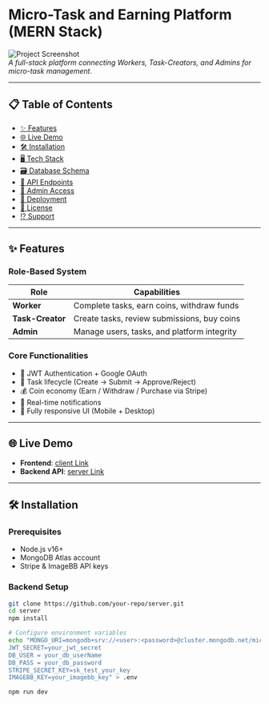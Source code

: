 # Micro-Task and Earning Platform (MERN Stack)

![Project Screenshot](https://i.imgur.com/J5q4T0j.png)  
_A full-stack platform connecting Workers, Task-Creators, and Admins for micro-task management._

---

## 📋 Table of Contents

- [✨ Features](#-features)
- [🌐 Live Demo](#-live-demo)
- [🛠️ Installation](#-installation)
- [🖥️ Tech Stack](#-tech-stack)
- [🗃️ Database Schema](#-database-schema)
- [🔌 API Endpoints](#-api-endpoints)
- [🔐 Admin Access](#-admin-access)
- [🚀 Deployment](#-deployment)
- [📜 License](#-license)
- [⁉️ Support](#-support)

---

## ✨ Features

### Role-Based System

| Role             | Capabilities                                |
| ---------------- | ------------------------------------------- |
| **Worker**       | Complete tasks, earn coins, withdraw funds  |
| **Task-Creator** | Create tasks, review submissions, buy coins |
| **Admin**        | Manage users, tasks, and platform integrity |

### Core Functionalities

- 🔐 JWT Authentication + Google OAuth
- 📝 Task lifecycle (Create → Submit → Approve/Reject)
- 💰 Coin economy (Earn / Withdraw / Purchase via Stripe)
- 🔔 Real-time notifications
- 📱 Fully responsive UI (Mobile + Desktop)

---

## 🌐 Live Demo

- **Frontend**: [client Link](https://work-managemnt.web.app/)
- **Backend API**: [server Link](https://task-management-himu005.vercel.app)

---

## 🛠️ Installation

### Prerequisites

- Node.js v16+
- MongoDB Atlas account
- Stripe & ImageBB API keys

### Backend Setup

```bash
git clone https://github.com/your-repo/server.git
cd server
npm install

# Configure environment variables
echo "MONGO_URI=mongodb+srv://<user>:<password>@cluster.mongodb.net/micro-task-db
JWT_SECRET=your_jwt_secret
DB_USER = your_db_userName
DB_PASS = your_db_password
STRIPE_SECRET_KEY=sk_test_your_key
IMAGEBB_KEY=your_imagebb_key" > .env

npm run dev


```
